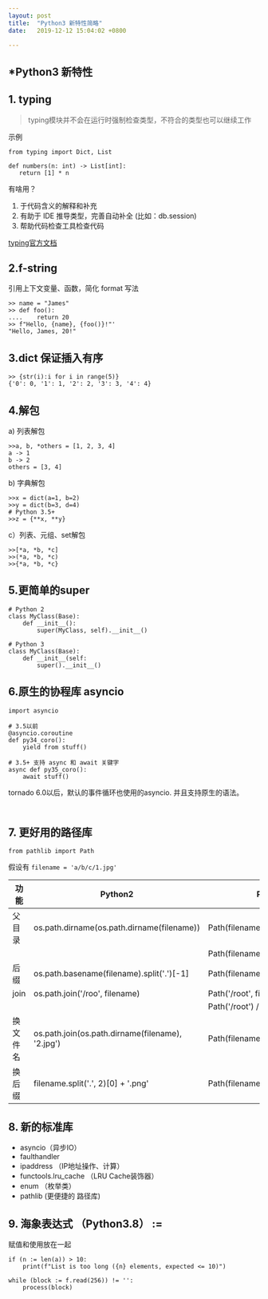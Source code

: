 ```yaml
---
layout: post
title:  "Python3 新特性简略"
date:   2019-12-12 15:04:02 +0800

---
```




*Python3 新特性
----

**1. typing**
---

> typing模块并不会在运行时强制检查类型，不符合的类型也可以继续工作

示例
    
```
from typing import Dict, List
    
def numbers(n: int) -> List[int]:
   return [1] * n
```

有啥用？
    
1. 于代码含义的解释和补充
2. 有助于 IDE 推导类型，完善自动补全 (比如：db.session)
3. 帮助代码检查工具检查代码
   

[typing官方文档](https://docs.python.org/zh-cn/3/library/typing.html)
    
**2.f-string**
---

引用上下文变量、函数，简化 format 写法
    
```
>> name = "James"
>> def foo():
....    return 20
>> f"Hello, {name}, {foo()}!"'
"Hello, James, 20!"
```


**3.dict 保证插入有序**
---

```
>> {str(i):i for i in range(5)}
{'0': 0, '1': 1, '2': 2, '3': 3, '4': 4}
```

**4.解包**
---

a) 列表解包  
    
```
>>a, b, *others = [1, 2, 3, 4]  
a -> 1  
b -> 2  
others = [3, 4]
```

b) 字典解包  
    
```
>>x = dict(a=1, b=2)
>>y = dict(b=3, d=4)
# Python 3.5+
>>z = {**x, **y}
```

c）列表、元组、set解包
    
```
>>[*a, *b, *c] 
>>(*a, *b, *c) 
>>{*a, *b, *c} 
```

**5.更简单的super**
---

```
# Python 2
class MyClass(Base):
    def __init__():
        super(MyClass, self).__init__()
    
# Python 3
class MyClass(Base):
    def __init__(self:
        super().__init__()
```

**6.原生的协程库 asyncio**
---

```
import asyncio
    
# 3.5以前
@asyncio.coroutine
def py34_coro():
    yield from stuff()
    
# 3.5+ 支持 async 和 await 关键字
async def py35_coro():
    await stuff()
```


tornado 6.0以后，默认的事件循环也使用的asyncio. 并且支持原生的语法。


​    
**7. 更好用的路径库**
---

```
from pathlib import Path
```

假设有 `filename = 'a/b/c/1.jpg'`
    
| 功能 |Python2|Python3|
|---|---|---|
| 父目录 |os.path.dirname(os.path.dirname(filename))| Path(filename).parent.parent |
| | | Path(filename).parents[1]  |
| 后缀 |os.path.basename(filename).split('.')[-1] | Path(filename).suffix |
| join | os.path.join('/roo', filename)| Path('/root', filename)  |
| | |  Path('/root') / filename  |
| 换文件名 | os.path.join(os.path.dirname(filename), '2.jpg') | Path(filename)..with_name('2.jpg') |
| 换后缀 | filename.split('.', 2)[0] + '.png'   | Path(filename).with_suffix('.png') |


**8. 新的标准库**
---

- asyncio（异步IO）
- faulthandler
- ipaddress （IP地址操作、计算）
- functools.lru_cache （LRU Cache装饰器）
- enum （枚举类）
- pathlib (更便捷的 路径库)


**9. 海象表达式 （Python3.8） :=**
---

赋值和使用放在一起

```
if (n := len(a)) > 10:
    print(f"List is too long ({n} elements, expected <= 10)")
```

```
while (block := f.read(256)) != '':
    process(block)
```